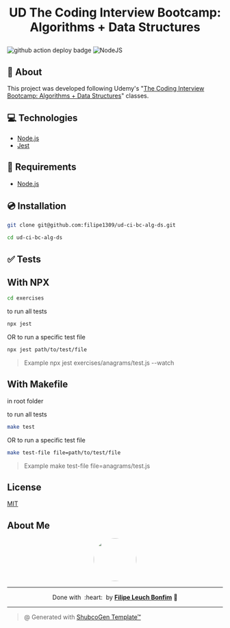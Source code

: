 
# <p align="center">UD The Coding Interview Bootcamp: Algorithms + Data Structures</p>

![github action deploy badge](https://github.com/filipe1309/ud-ci-bc-alg-ds/actions/workflows/tests.yaml/badge.svg?event=push)
<img src="https://img.shields.io/badge/Code-NodeJS-informational?style=flat-square&logo=node.js&color=339933" alt="NodeJS" />


## 💬 About

This project was developed following Udemy's "[The Coding Interview Bootcamp: Algorithms + Data Structures](https://www.udemy.com/course/coding-interview-bootcamp-algorithms-and-data-structure/)" classes.

## :computer: Technologies

- [Node.js](https://nodejs.org/en/)
- [Jest](https://jestjs.io/)

## :scroll: Requirements

- [Node.js](https://nodejs.org/en/)

## :cd: Installation

```sh
git clone git@github.com:filipe1309/ud-ci-bc-alg-ds.git
```

```sh
cd ud-ci-bc-alg-ds
```

## :white_check_mark: Tests

## With NPX

```sh
cd exercises
```

to run all tests

```sh
npx jest
```

OR to run a specific test file

```sh
npx jest path/to/test/file
```
> Example npx jest exercises/anagrams/test.js --watch

## With Makefile

in root folder

to run all tests

```sh
make test
```

OR to run a specific test file

```sh
make test-file file=path/to/test/file
```
> Example make test-file file=anagrams/test.js

<!-- 
## Contributing

Pull requests are welcome. For major changes, please open an issue first to discuss what you would like to change.

Please make sure to update tests as appropriate. -->

## License

[MIT](https://choosealicense.com/licenses/mit/)

## About Me

<p align="center">
    <a style="font-weight: bold" href="https://github.com/filipe1309/">
    <img style="border-radius:50%" width="100px; "src="https://github.com/filipe1309.png"/>
    </a>
</p>

---

<p align="center">
    Done with&nbsp;&nbsp;:heart:&nbsp;&nbsp;by <a style="font-weight: bold" href="https://github.com/filipe1309/">Filipe Leuch Bonfim</a> 🖖
</p>

---

> @ Generated with [ShubcoGen Template™](https://github.com/filipe1309/shubcogen-template)   
